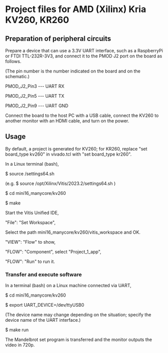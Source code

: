 # Project files for AMD (Xilinx) Kria KV260, KR260

## Preparation of peripheral circuits

Prepare a device that can use a 3.3V UART interface, such as a RaspberryPi or FTDI TTL-232R-3V3, and connect it to the PMOD J2 port on the board as follows.

(The pin number is the number indicated on the board and on the schematic.)

PMOD_J2_Pin3 --- UART RX

PMOD_J2_Pin5 --- UART TX

PMOD_J2_Pin9 --- UART GND

Connect the board to the host PC with a USB cable, connect the KV260 to another monitor with an HDMI cable, and turn on the power.

## Usage

By default, a project is generated for KV260; for KR260, replace "set board_type kv260" in vivado.tcl with "set board_type kr260".

In a Linux terminal (bash),

$ source <VITIS INSTALLATION PATH>/settings64.sh

(e.g. $ source /opt/Xilinx/Vitis/2023.2/settings64.sh )

$ cd mini16_manycore/kv260

$ make

Start the Vitis Unified IDE,

"File": "Set Workspace",

Select the path mini16_manycore/kv260/vitis_workspace and OK.

"VIEW": "Flow" to show,

"FLOW": "Component", select "Project_1_app",

"FLOW": "Run" to run it.

### Transfer and execute software

In a terminal (bash) on a Linux machine connected via UART,

$ cd mini16_manycore/kv260

$ export UART_DEVICE=/dev/ttyUSB0

(The device name may change depending on the situation; specify the device name of the UART interface.)

$ make run

The Mandelbrot set program is transferred and the monitor outputs the video in 720p.
